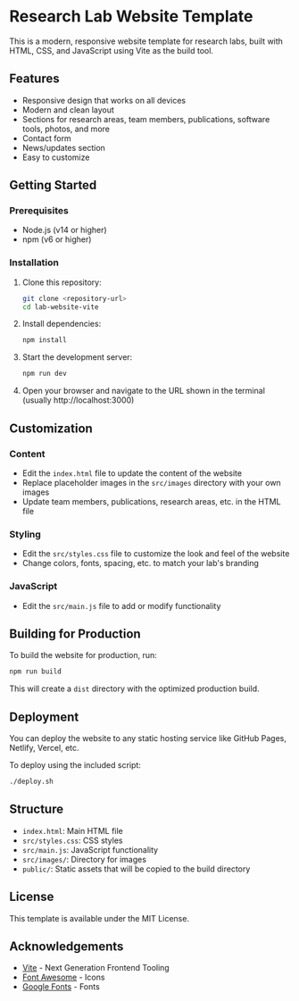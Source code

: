 # Research Lab Website Template

This is a modern, responsive website template for research labs, built with HTML, CSS, and JavaScript using Vite as the build tool.

## Features

- Responsive design that works on all devices
- Modern and clean layout
- Sections for research areas, team members, publications, software tools, photos, and more
- Contact form
- News/updates section
- Easy to customize

## Getting Started

### Prerequisites

- Node.js (v14 or higher)
- npm (v6 or higher)

### Installation

1. Clone this repository:
   ```bash
   git clone <repository-url>
   cd lab-website-vite
   ```

2. Install dependencies:
   ```bash
   npm install
   ```

3. Start the development server:
   ```bash
   npm run dev
   ```

4. Open your browser and navigate to the URL shown in the terminal (usually http://localhost:3000)

## Customization

### Content

- Edit the `index.html` file to update the content of the website
- Replace placeholder images in the `src/images` directory with your own images
- Update team members, publications, research areas, etc. in the HTML file

### Styling

- Edit the `src/styles.css` file to customize the look and feel of the website
- Change colors, fonts, spacing, etc. to match your lab's branding

### JavaScript

- Edit the `src/main.js` file to add or modify functionality

## Building for Production

To build the website for production, run:

```bash
npm run build
```

This will create a `dist` directory with the optimized production build.

## Deployment

You can deploy the website to any static hosting service like GitHub Pages, Netlify, Vercel, etc.

To deploy using the included script:

```bash
./deploy.sh
```

## Structure

- `index.html`: Main HTML file
- `src/styles.css`: CSS styles
- `src/main.js`: JavaScript functionality
- `src/images/`: Directory for images
- `public/`: Static assets that will be copied to the build directory

## License

This template is available under the MIT License.

## Acknowledgements

- [Vite](https://vitejs.dev/) - Next Generation Frontend Tooling
- [Font Awesome](https://fontawesome.com/) - Icons
- [Google Fonts](https://fonts.google.com/) - Fonts